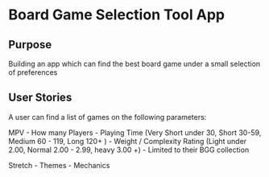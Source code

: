 # Board Game Selection Tool App

## Purpose

Building an app which can find the best board game under a small selection of preferences

## User Stories

A user can find a list of games on the following parameters:

MPV
	- How many Players 
	- Playing Time (Very Short under 30, Short 30-59, Medium 60 - 119, Long 120+ )
	- Weight / Complexity Rating (Light under 2.00, Normal 2.00 - 2.99, heavy 3.00 +)
	- Limited to their BGG collection

Stretch	
	- Themes
	- Mechanics

